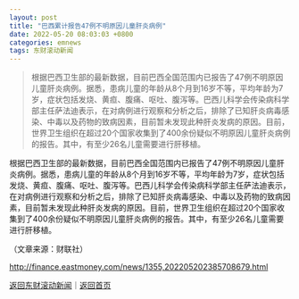 ```yaml
---
layout: post
title: "巴西累计报告47例不明原因儿童肝炎病例"
date: 2022-05-20 08:03:03 +0800
categories: emnews
tags: 东财滚动新闻
---
```

> 根据巴西卫生部的最新数据，目前巴西全国范围内已报告了47例不明原因儿童肝炎病例。据悉，患病儿童的年龄从8个月到16岁不等，平均年龄为7岁，症状包括发烧、黄疸、腹痛、呕吐、腹泻等。巴西儿科学会传染病科学部主任萨法迪表示，在对病例进行观察和分析之后，排除了已知肝炎病毒感染、中毒以及药物的致病因素，目前暂未发现此种肝炎发病的原因。目前，世界卫生组织在超过20个国家收集到了400余份疑似不明原因儿童肝炎病例的报告。其中，有至少26名儿童需要进行肝移植。

<p>根据巴西卫生部的最新数据，目前巴西全国范围内已报告了47例不明原因儿童肝炎病例。据悉，患病儿童的年龄从8个月到16岁不等，平均年龄为7岁，症状包括发烧、黄疸、腹痛、呕吐、腹泻等。巴西儿科学会传染病科学部主任萨法迪表示，在对病例进行观察和分析之后，排除了已知肝炎病毒感染、中毒以及药物的致病因素，目前暂未发现此种肝炎发病的原因。目前，世界卫生组织在超过20个国家收集到了400余份疑似不明原因儿童肝炎病例的报告。其中，有至少26名儿童需要进行肝移植。</p><p class="em_media">（文章来源：财联社）</p>

<http://finance.eastmoney.com/news/1355,202205202385708679.html>

[返回东财滚动新闻](//finews.withounder.com/emnews/)｜[返回首页](//finews.withounder.com/)